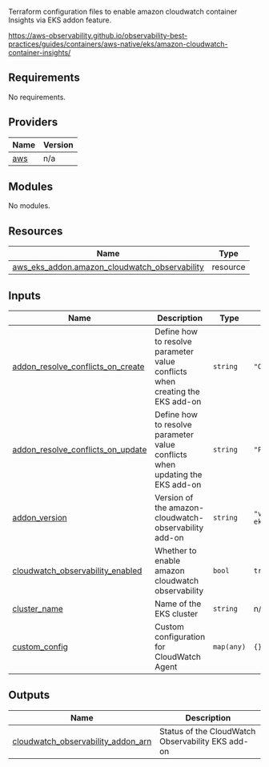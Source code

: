 <!-- BEGIN_TF_DOCS -->

Terraform configuration files to enable amazon cloudwatch container Insights via EKS addon feature.

https://aws-observability.github.io/observability-best-practices/guides/containers/aws-native/eks/amazon-cloudwatch-container-insights/


## Requirements

No requirements.

## Providers

| Name | Version |
|------|---------|
| <a name="provider_aws"></a> [aws](#provider\_aws) | n/a |

## Modules

No modules.

## Resources

| Name | Type |
|------|------|
| [aws_eks_addon.amazon_cloudwatch_observability](https://registry.terraform.io/providers/hashicorp/aws/latest/docs/resources/eks_addon) | resource |

## Inputs

| Name | Description | Type | Default | Required |
|------|-------------|------|---------|:--------:|
| <a name="input_addon_resolve_conflicts_on_create"></a> [addon\_resolve\_conflicts\_on\_create](#input\_addon\_resolve\_conflicts\_on\_create) | Define how to resolve parameter value conflicts when creating the EKS add-on | `string` | `"OVERWRITE"` | no |
| <a name="input_addon_resolve_conflicts_on_update"></a> [addon\_resolve\_conflicts\_on\_update](#input\_addon\_resolve\_conflicts\_on\_update) | Define how to resolve parameter value conflicts when updating the EKS add-on | `string` | `"PRESERVE"` | no |
| <a name="input_addon_version"></a> [addon\_version](#input\_addon\_version) | Version of the amazon-cloudwatch-observability add-on | `string` | `"v1.8.0-eksbuild.1"` | no |
| <a name="input_cloudwatch_observability_enabled"></a> [cloudwatch\_observability\_enabled](#input\_cloudwatch\_observability\_enabled) | Whether to enable amazon cloudwatch observability | `bool` | `true` | no |
| <a name="input_cluster_name"></a> [cluster\_name](#input\_cluster\_name) | Name of the EKS cluster | `string` | n/a | yes |
| <a name="input_custom_config"></a> [custom\_config](#input\_custom\_config) | Custom configuration for CloudWatch Agent | `map(any)` | `{}` | no |

## Outputs

| Name | Description |
|------|-------------|
| <a name="output_cloudwatch_observability_addon_arn"></a> [cloudwatch\_observability\_addon\_arn](#output\_cloudwatch\_observability\_addon\_arn) | Status of the CloudWatch Observability EKS add-on |
<!-- END_TF_DOCS -->
